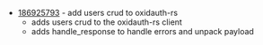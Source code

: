 - [186925793](https://www.pivotaltracker.com/story/show/186925793) - add users crud to oxidauth-rs
    - adds users crud to the oxidauth-rs client
    - adds handle_response to handle errors and unpack payload

